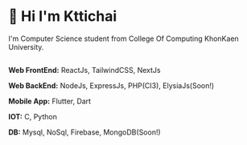 
# 👋 Hi I'm Kttichai


I'm Computer Science student from College Of Computing KhonKaen University. 


## <Tech Stack/>

**Web FrontEnd:** ReactJs, TailwindCSS, NextJs

**Web BackEnd:** NodeJs, ExpressJs, PHP(CI3), ElysiaJs(Soon!)

**Mobile App:** Flutter, Dart

**IOT:** C, Python

**DB:** Mysql, NoSql, Firebase, MongoDB(Soon!)

